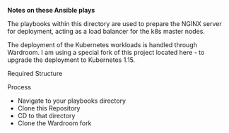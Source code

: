 **Notes on these Ansible plays**

The playbooks within this directory are used to prepare the NGINX server for deployment, acting as a load balancer for the k8s master nodes.

The deployment of the Kubernetes workloads is handled through Wardroom. I am using a special fork of this project located here - to upgrade the deployment to Kubernetes 1.15.

Required Structure

Process

* Navigate to your playbooks directory
* Clone this Repository
* CD to that directory
* Clone the Wardroom fork
